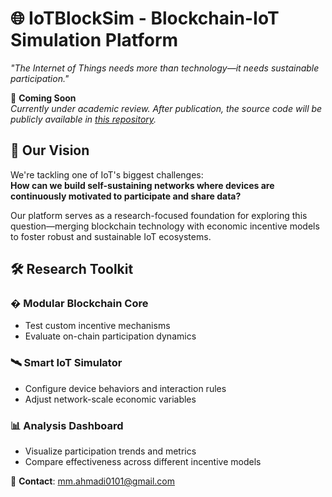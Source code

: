 # 🌐 IoTBlockSim - Blockchain-IoT Simulation Platform  

*"The Internet of Things needs more than technology—it needs sustainable participation."*  

🔐 **Coming Soon**  
*Currently under academic review. After publication, the source code will be publicly available in [this repository](https://github.com/MohammadmahdiAhmadi/IoTBlockSim).*

## 🌟 Our Vision  
We're tackling one of IoT's biggest challenges:  
**How can we build self-sustaining networks where devices are continuously motivated to participate and share data?**  

Our platform serves as a research-focused foundation for exploring this question—merging blockchain technology with economic incentive models to foster robust and sustainable IoT ecosystems.  

## 🛠️ Research Toolkit  
### � Modular Blockchain Core  
- Test custom incentive mechanisms  
- Evaluate on-chain participation dynamics  

### 🛰️ Smart IoT Simulator  
- Configure device behaviors and interaction rules  
- Adjust network-scale economic variables  

### 📊 Analysis Dashboard  
- Visualize participation trends and metrics  
- Compare effectiveness across different incentive models  

📩 **Contact**: mm.ahmadi0101@gmail.com  
